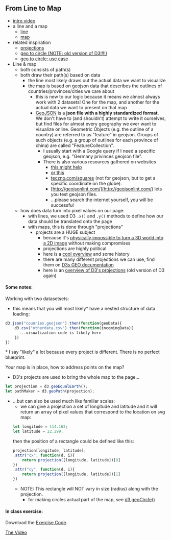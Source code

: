 ## From Line to Map




- [intro video](https://www.youtube.com/watch?v=kIID5FDi2JQ)
- a line and a map
  - [line](http://cdv.leoneckert.com/geo/line)
  - [map](http://cdv.leoneckert.com/geo/map)
- related inspiration
  - [projections](https://www.jasondavies.com/)
  - [geo to circle (NOTE: old version of D3!!!!)](https://bl.ocks.org/mbostock/3081153)
  - [geo to circle: use case](https://twitter.com/karim_douieb/status/1181695687005745153)
- Line & map
  - both consists of path(s)
  - both draw their path(s) based on data
    - the line most likely draws out the actual data we want to visualize
    - the map is based on geojson data that describes the outlines of countries/provinces/cities we care about
      - this is new to our logic because it means we almost always work with 2 datasets! One for the map, and another for the actual data we want to present on that map
      - [GeoJSON](https://geojson.org/) is a **json file with a highly standardized format**. We don't have to (and shouldn't) attempt to write it ourselves, but find files for almost every geography we ever want to visualize online. Geometric Objects (e.g. the outline of a country) are referred to as "feature" in geojson. Groups of such objects (e.g. a group of outlines for each province of china) are called "FeatureCollection".
        - I usually start with a Google query if I need a specific geojson, e.g. "Germany privinces geojson file".
        - There is also various resources gathered on websites
          - [this might help](https://github.com/tmcw/awesome-geojson#data)
          - [or this](https://geojson-maps.ash.ms/)
          - [teczno.com/squares](http://teczno.com/squares/) (not for geojson, but to get a specific coordinate on the globe).
          - [http://geojsonlint.com/](http://geojsonlint.com/) lets you test geojson files.
          - ...please search the internet yourself, you will be successful
  - how does data turn into pixel values on our page:
    - with lines, we used D3 `.x()` and `.y()` methods to define how our data should be translated onto the page
    - with maps, this is done through "projections"
      - projects are a HUGE subject
        - because it's [physically impossible to turn a 3D world into a 2D image](https://www.youtube.com/watch?v=kIID5FDi2JQ) without making compromises
        - projections are highly political
        - here is a [cool overview](https://storymaps.arcgis.com/stories/ea0519db9c184d7e84387924c84b703f) and some history
        - there are many different projections we can use, find them on [D3s GEO documentation](https://github.com/d3/d3-geo)
        - here is an [overview of D3's projections](https://bl.ocks.org/mbostock/3711652) (old version of D3 again)

#### Some notes:
Working with two datasetsets:
- this means that you will most likely* have a nested structure of data loading:
```js
d3.json("counries.geojson").then(function(geoData){
    d3.csv("otherdata.csv").then(function(incomingData){
      ...visualization code is likely here
    })
})
```
\* I say "likely" a lot because every project is different. There is no perfect blueprint.

Your map is in place, how to address points on the map?
- D3's projects are used to bring the whole map to the page...
```js
let projection = d3.geoEqualEarth();
let pathMaker = d3.geoPath(projection);
```
- ...but can also be used much like familiar scales:
  - we can give a projection a set of longitude and latitude and it will return an array of pixel values that correspond to the location on svg map:
  ```js
  let longitude = 114.163;
  let latitude = 22.299;
  ```
  then the position of a rectangle could be defined like this:
  ```js
  projection[longitude, latitude];
  .attr("cx", function(d, i){
      return projection([longitude, latitude])[0]
  })
  .attr("cy", function(d, i){
      return projection([longitude, latitude])[1]
  })
  ```
  - NOTE: This rectangle will NOT vary in size (radius) along with the projection.
    - for making circles actual part of the map, see [d3.geoCircle()](https://github.com/d3/d3-geo#spherical-shapes)

#### In class exercise:
Download the [Exercise Code](material/line-to-map-start.zip).

[The Video](https://nyu.zoom.us/rec/share/6swvJqj36GpLRZ3Ws2OAdKkGLrXheaa80HJP_PcEzhoqnX-45oi3JUu9gNUDgLEa)
